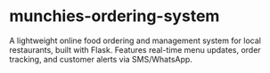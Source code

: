 # munchies-ordering-system
A lightweight online food ordering and management system for local restaurants, built with Flask. Features real-time menu updates, order tracking, and customer alerts via SMS/WhatsApp.
